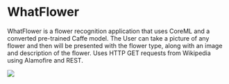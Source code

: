 # WhatFlower

WhatFlower is a flower recognition application that uses CoreML and a converted pre-trained Caffe model. The User can take a picture of any flower and then will be presented with the flower type, along with an image and description of the flower. Uses HTTP GET requests from Wikipedia using Alamofire and REST.

![](WhatFlower.gif)
